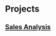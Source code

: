# Projects
## [Sales Analysis](https://github.com/KLemboye/SALES-ANALYSIS-PROJECT/blob/7cbd33aa6b42436dcd64c103c5182440d37fe049/Sales%20Analysis)
